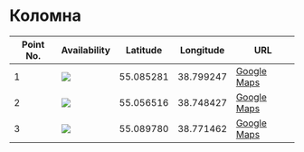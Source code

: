 # Коломна

| Point No. | Availability | Latitude  | Longitude | URL
| --------- | ------------ | --------- | --------- | ---
| 1         | ![](https://img.shields.io/badge/status-pending-inactive.svg)           | 55.085281 | 38.799247 | [Google Maps](https://www.google.com/maps/place/55°05'07.0"N+38°47'57.3"E)
| 2         | ![](https://img.shields.io/badge/status-available-success.svg)           | 55.056516 | 38.748427 | [Google Maps](https://www.google.com/maps/place/55°03'23.5"N+38°44'54.3"E)
| 3         | ![](https://img.shields.io/badge/status-pending-inactive.svg)           | 55.089780 | 38.771462 | [Google Maps](https://www.google.com/maps/place/55°05'23.2"N+38°46'17.3"E)
